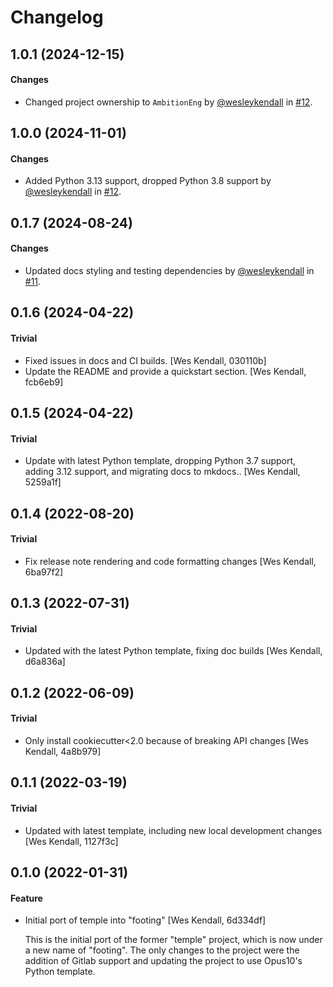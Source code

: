 # Changelog

## 1.0.1 (2024-12-15)

#### Changes

  - Changed project ownership to `AmbitionEng` by [@wesleykendall](https://github.com/wesleykendall) in [#12](https://github.com/Opus10/footing/pull/13).

## 1.0.0 (2024-11-01)

#### Changes

  - Added Python 3.13 support, dropped Python 3.8 support by [@wesleykendall](https://github.com/wesleykendall) in [#12](https://github.com/Opus10/footing/pull/12).

## 0.1.7 (2024-08-24)

#### Changes

  - Updated docs styling and testing dependencies by [@wesleykendall](https://github.com/wesleykendall) in [#11](https://github.com/Opus10/footing/pull/11).

## 0.1.6 (2024-04-22)

#### Trivial

  - Fixed issues in docs and CI builds. [Wes Kendall, 030110b]
  - Update the README and provide a quickstart section. [Wes Kendall, fcb6eb9]

## 0.1.5 (2024-04-22)

#### Trivial

  - Update with latest Python template, dropping Python 3.7 support, adding 3.12 support, and migrating docs to mkdocs.. [Wes Kendall, 5259a1f]

## 0.1.4 (2022-08-20)

#### Trivial

  - Fix release note rendering and code formatting changes [Wes Kendall, 6ba97f2]

## 0.1.3 (2022-07-31)

#### Trivial

  - Updated with the latest Python template, fixing doc builds [Wes Kendall, d6a836a]

## 0.1.2 (2022-06-09)

#### Trivial

  - Only install cookiecutter<2.0 because of breaking API changes [Wes Kendall, 4a8b979]

## 0.1.1 (2022-03-19)

#### Trivial

  - Updated with latest template, including new local development changes [Wes Kendall, 1127f3c]

## 0.1.0 (2022-01-31)

#### Feature

  - Initial port of temple into "footing" [Wes Kendall, 6d334df]

    This is the initial port of the former "temple" project, which is now
    under a new name of "footing". The only changes to the project were
    the addition of Gitlab support and updating the project to
    use Opus10's Python template.
